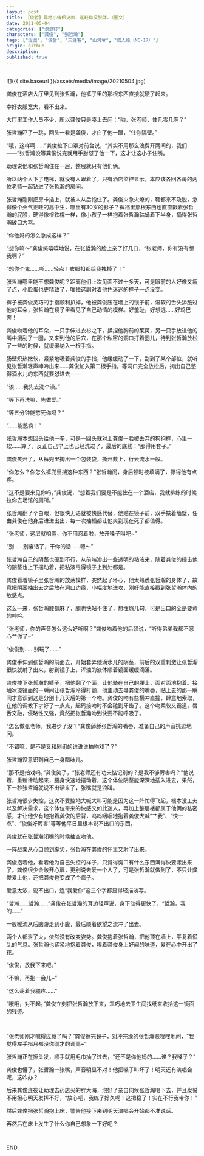 ```yaml
---
layout: post
title: 【俊哲】异地小情侣见面，连鞋都没脱就…（图文）
date: 2021-05-04
categories: ["浪浪钉"]
characters: ["龚俊", "张哲瀚"]
tags: ["涩图", "俊哲", "天涯客", "山河令", "成人级（NC-17）"]
origin: github
description: 
published: true
---
```


<br>
![]({{ site.baseurl }}/assets/media/image/20210504.jpg)

<br>

龚俊在酒店大厅里见到张哲瀚，他裤子里的那根东西直接就硬了起来。

幸好衣服宽大，看不出来。

大厅里工作人员不少，所以龚俊只是凑上去问：“哟，张老师，住几零几啊？”

张哲瀚吓了一跳，回头一看是龚俊，才白了他一眼，“住你隔壁。”

“哦，这样啊……”龚俊拉下口罩对前台说，“其实不用那么浪费开两间的，我们——”张哲瀚没等龚俊说完就用手肘怼了他一下，这才让这小子住嘴。

助理说他和张哲瀚住在一层，整层就只有他们俩。

所以两个人下了电梯，就没有人跟着了，只有酒店监控显示，本应该各回各房的两位老师一起钻进了张哲瀚的房间。

张哲瀚刚刚把房卡插上，就被人从后抱住了。龚俊火急火燎的，鞋都来不及脱，急得像个火气正旺的高中生，哪里有30岁的影子？裤裆里那根东西也直直戳着张哲瀚的屁股，硬得像根铁棍一样，像小孩子一样抱着张哲瀚轱蛹着下半身，捅得张哲瀚破口大骂。

“你他妈的怎么急成这样？”

“想你嘛～”龚俊笑嘻嘻地说，在张哲瀚的脸上亲了好几口，“张老师，你有没有想我啊？”

“想你个鬼……嘶……轻点！衣服扣都给我拽掉了！”

张哲瀚哪里能不想龚俊呢？距离他们上次见面不过十多天，可是眼前的人好像又瘦了点，小脸蛋也更精致了，唯独这副对着他色迷迷的样子一点没变。

裤子被龚俊灵巧的手指顺利扒掉，他被龚俊压在墙上的镜子前，湿软的舌头舔舐过他的耳朵，张哲瀚在镜子里看见了自己动情的模样。好羞耻，好想逃……好鸡巴爽！

龚俊吻着他的耳朵，一只手伸进衣衫之下，揉捏他胸前的茱萸，另一只手放进他的嘴中搜刮了一圈，又来到他的后穴，在那个私密的洞口打着圈儿，待到张哲瀚放松了一些的时候，就缓缓纳入一根手指。

肠壁炽热嫩软，紧紧地吸着龚俊的手指，他缓缓动了一下，刮到了某个部位，就听见张哲瀚轻声呻吟出来……龚俊加入第二根手指，等洞口完全放松后，掏出自己憋得滴水儿的东西就要怼进去——

“诶……我先去洗个澡。”

“等下再洗嘛，先做爱。”

“等五分钟能憋死你吗？”

“……能憋疯！”

张哲瀚本想回头给他一拳，可是一回头就对上龚俊一脸被丢弃的狗狗样，心里一软……算了，反正自己早上也已经洗过了，最后的底线：“那得用套子。”

龚俊笑开了，从裤兜里掏出一个包装袋，撕开戴上，行云流水一般。

“你怎么？你怎么裤兜里揣这种东西？”张哲瀚问，身后顿时被填满了，撑得他有点疼。

“这不是要来见你吗，”龚俊说，“想着我们要是不能住在一个酒店，我就排练的时候拉你去场馆的厕所。”

张哲瀚翻了个白眼，但很快无语就被快感代替，他贴在镜子前，双手扶着墙壁，任由龚俊在他身后进进出出，每一次抽插都让他爽到现在死了都值得。

“张老师，这层就咱俩，你不用忍着啦，放开嗓子叫吧\~”

“别……别废话了，干你的活……嗯～”

张哲瀚自己的阴茎也硬到不行，从前端渗出一些透明的粘液来，随着龚俊的撞击他的阴茎也上下摆动着，把粘液甩得镜子上到处都是。

龚俊看着镜子里张哲瀚的放荡模样，突然起了坏心，他太熟悉张哲瀚的身体了，故意把阴茎抽出去之后放在洞口边缘，小幅度地进攻，刚好能直接戳到张哲瀚体内的敏感点。

这么一来，张哲瀚腰都麻了，腿也快站不住了，想埋怨几句，可是出口的全是要命的呻吟。

“张老师，你的声音怎么这么好听啊？”龚俊吻着他的后颈说，“听得弟弟我都不忍心艹你了\~”

“俊俊别……别玩了……”

龚俊手伸到张哲瀚的前面去，开始套弄他滴水儿的阴茎，前后的双重刺激让张哲瀚很快就射了出来，射到镜子上，浑浊的液体顺着镜面缓缓滴落。

龚俊拽下张哲瀚的裤子，把他翻了个面，让他骑在自己的腰上，面对面地抱着。接触冰凉镜面的一瞬间让张哲瀚冷得打颤，他主动去寻龚俊的嘴唇，贴上去的那一瞬间才意识到这是分别十几天后的第一个吻。龚俊的吻有些横冲直撞，肆意地索取，在他的调教下才好了一点点，起码接吻时不会磕到牙齿了。这个吻柔软又霸道，唇舌交融，侵略性又强，竟然把张哲瀚吻到快要不能呼吸了。

“怎么做张老师，我进步了没？”龚俊舔舔张哲瀚的嘴唇，准备自己的声音挑逗地问。

“不错嘛，是不是又和剧组的谁谁谁拍吻戏了？”

张哲瀚没意识到自己一身醋味儿。

“那不是拍戏吗，”龚俊笑了，“张老师还有功夫惦记别的？是我不够厉害吗？”他说着，重新律动起来，腰身快速地摆动着，这个体位阴茎能深深地插入进去，果然，下一秒张哲瀚就说不出话来了，张嘴就是浪叫。

张哲瀚很少失控，这次不受控地大喊大叫可能是因为这一阵忙得飞起，根本没工夫以及解决需求，这个体位带来的快感又如此迷人，再加上整层楼都属于他俩的私密感，才让他少有地抱着龚俊的后背，呜呜咽咽地抱着龚俊大喊“艹我”、“快一点”、“俊俊好厉害”等等他平日里根本说不出口的东西。

龚俊就在张哲瀚闭嘴的时候抽空吻他。

一阵战栗从心口颤到脚尖，张哲瀚在龚俊的怀里又射了出来。

龚俊抱着他，看着他为自己失控的样子，只觉得胸口有什么东西满得快要漾出来了。龚俊很少会敞开心扉，更别说去爱一个人了，可是张哲瀚就做到了，不只让龚俊爱上他，还把龚俊也变成了个疯子。

爱意太浓，说不出口，连“我爱你”这三个字都显得轻描淡写。

“哲瀚……哲瀚……”龚俊在张哲瀚的耳边轻声说，身下动得更快了，“哲瀚，我的……”

一股暖流从后脑游走到小腹，最后顺着欲望之流冲了出去。

两个人都泄了火，依然没有改变姿势。龚俊抱着张哲瀚，把他顶在墙上，平复着慌乱的气息。张哲瀚也紧紧地抱着龚俊，嗅着龚俊身上好闻的味道，爱在心中开出了花。

“俊俊，放我下来吧。”

“不嘛，再抱一会儿\~”

“这么荡着我腿疼……”

“哦哦，对不起。”龚俊立刻把张哲瀚放下来，乖巧地去卫生间找纸来收拾这一镜面的残迹。

<br>

“张老师刚才喊得过瘾了吗？”龚俊擦完镜子，对冲完澡的张哲瀚贱嗖嗖地问，“我觉得左手指月都没你刚才的调高\~”

张哲瀚正在擦头发，顺手就用毛巾抽了过去，“还不是你他妈的……诶？我嗓子？”

龚俊也懵了，张哲瀚一张嘴，声音明显不对！他把嗓子叫坏了！明天还有演唱会呢，这咋办？

后来龚俊连夜让助理去药店买的胖大海，泡好了亲自伺候张哲瀚喝下去，并且发誓不用担心明天发挥不好，“放心吧，我练了好久呢！这把稳了！实在不行我带你！”

然后龚俊把张哲瀚抱上床，警告他接下来到明天演唱会开始都不准说话。

再然后在床上发生了什么你自己想象一下好吧？

<br>

END.
